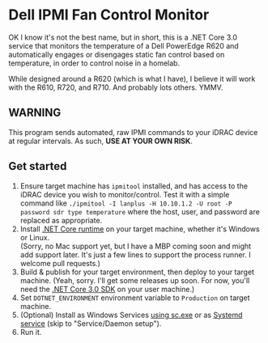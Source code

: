 # Dell IPMI Fan Control Monitor

OK I know it's not the best name, but in short, this is a .NET Core 3.0 service that monitors the temperature of a Dell PowerEdge R620 and automatically engages or disengages static fan control based on temperature, in order to control noise in a homelab.

While designed around a R620 (which is what I have), I believe it will work with the R610, R720, and R710. And probably lots others. YMMV.

## WARNING
This program sends automated, raw IPMI commands to your iDRAC device at regular intervals. As such, **USE AT YOUR OWN RISK**.

## Get started

1. Ensure target machine has `ipmitool` installed, and has access to the iDRAC device you wish to monitor/control. Test it with a simple command like `./ipmitool -I lanplus -H 10.10.1.2 -U root -P password sdr type temperature` where the host, user, and password are replaced as appropriate.
2. Install [.NET Core runtime](https://dotnet.microsoft.com/download) on your target machine, whether it's Windows or Linux.    
(Sorry, no Mac support yet, but I have a MBP coming soon and might add support later. It's just a few lines to support the process runner. I welcome pull requests.)
3. Build & publish for your target environment, then deploy to your target machine. (Yeah, sorry. I'll get some releases up soon. For now, you'll need the [.NET Core 3.0 SDK](https://dotnet.microsoft.com/download) on your user machine.)
4. Set `DOTNET_ENVIRONMENT` environment variable to `Production` on target machine.
5. (Optional) Install as Windows Services [using sc.exe](https://support.microsoft.com/en-au/help/251192/how-to-create-a-windows-service-by-using-sc-exe) or as [Systemd service](https://dejanstojanovic.net/aspnet/2018/june/setting-up-net-core-servicedaemon-on-linux-os/) (skip to "Service/Daemon setup").
6. Run it.
